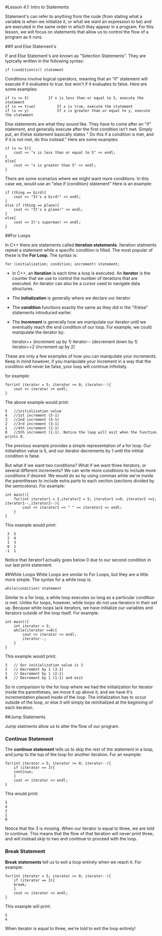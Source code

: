 #Lesson 4.1: Intro to Statements  

Statement's can refer to anything from the code (from stating what a variable is when we initialize it, or what we want an expression to be) and are executed in the same order in which they appear in a program. For this lesson, we will focus on statements that allow us to control the flow of a program as it runs.


##If and Else Statement's

If and Else Statement's are known as "Selection Statements". They are typically written in the following syntax:

	if (condition(s)) statement

Conditions involve logical operators, meaning that an "if" statement will execute if it evaluates to true. but won't if it evaluates to false.  Here are some examples:

	if (x <= 5)			If x is less than or equal to 5, execute the statement
	if (x == true)			If x is true, execute the statement
	if (x >= y) 			If x is greater than or equal to y, execute the statement

Else statements are what they sound like. They have to come after an "if" statement, and generally execute after the first condition isn't met. Simply put, an if/else statement basically states " Do this if a condition is met, and if it is not met, do this instead." Here are some examples:

	if (x <= 5){
		cout << "x is less than or equal to 5" << endl;
	}
	else{
		cout << "x is greater than 5" << endl;
	}

There are some scenarios where we might want more conditions. In this case we, would use an "else if (condition) statement" Here is an example:

	if (thing == bird){
		cout << "It's a bird!" << endl;
	}
	else if (thing == plane){
		cout << "It's a plane!" << endl;
	}
	else{ 
		cout << It's superman! << endl;
	}

##For Loops

In C++ there are statements called **iteration statements**. Iteration statments repeat a statement while a specific condition is filled. The most popular of these is the **For Loop**. The syntax is:

	for (initialization; condition; increment) statement;

* In C++, an __iteration__ is each time a loop is executed. An __iterator__ is the counter that we use to control the number of iterations that are executed. An iterator can also be a cursor used to navigate data structures.
* The __initialization__ is generally where we declare our iterator
* The __condition__ functions exactly the same as they did in the "if/else" statements introduced earlier.  
* The __increment__ is generally how we manipulate our iterator until we eventually reach the end condition of our loop. For example, we could manipulate the iterator by:
	
	iterator++ (increment up by 1) 
	iterator-- (decrement down by 1)
	iterator+=2 (increment up by 2) 
	
These are only a few examples of how you can manipulate your increments. Keep in mind however, if you manipulate your increment in a way that the condition will never be false, your loop will continue infinitely. 

for example:

	for(int iterator = 5; iterator >= 0; iterator--){
		cout << iterator << endl;
	}

The above example would print:

	5	//initialization value
	4	//1st increment (5-1)
	3	//2nd increment (4-1)
	2	//3rd increment (3-1)
	1	//4th increment (2-1)
	0	//5th increment (1-1). Notice the loop will exit when the function prints 0.

The previous example provides a simple representation of a for loop. Our initialiation value is 5, and our iterator decrements by 1 until the intitial condition is false.

But what if we want two conditions?  What if we want three iterators, or several different increments? We can write more conditions to include more conditions if desired. We would do so by using commas while we're inside the parentheses to include extra parts to each section (sections divided by the semicolons). For example:

	int main(){
		for(int iterator1 = 3,iterator2 = 5; iterator1 >=0, iterator2 >=1; iterator1--,iterator2--){
			cout << iterator1 << " " << iterator2 << endl;
		}
	}

This example would print:

	 3  5
	 2  4
	 1  3
	 0  2
	-1  1

Notice that iterator1 actually goes below 0 due to our second condition in our last print statement. 

##While Loops
While Loops are similar to For Loops, but they are a little more simple. The syntax for a while loop is:

	while(condition) statement

Similar to a for loop, a while loop executes so long as a particular condition is met. Unlike for loops, however, while loops do not use iterators in their set up. Because while loops lack iterators, we have initialize our variables and iterators outside of the loop itself. For example:

	int main(){
		int iterator = 3;
		while(iterator >=0){
			cout << iterator << endl; 
			iterator--;
		}
	}

This example would print:

	3	// Our initialization value is 3
	2	// Decrement by 1 (3-1)
	1	// Decrement by 1 (2-1)
	0	// Decrement by 1 (1-1) and exit

So in comparison to the for loop where we had the initialization for iterator inside the parentheses, we move it up above it, and we have it's incrementation placed inside of the loop. The initialization has to occur outside of the loop, or else it will simply be reinitialized at the beginning of each iteration. 

##Jump Statements

Jump statments allow us to alter the flow of our program.  

### Continue Statement

The **continue statement** tells us to skip the rest of the statement in a loop, and jump to the top of the loop for another iteration. For an example:

	for(int iterator = 5; iterator >= 0; iterator--){
		if (iterator == 3){
		continue;
		}
		cout << iterator << endl;
	}

This would print:

	5
	4
	2
	1
	0

Notice that the 3 is missing. When our iterator is equal to three, we are told to continue. This means that the flow of that iteration will never print three, and will instead skip to two and conitnue to proceed with the loop.

### Break Statement

**Break statements** tell us to exit a loop entirely when we reach it. For example:

	for(int iterator = 5; iterator >= 0; iterator--){
		if (iterator == 3){
		break;
		}
		cout << iterator << endl;
	}
	
This example will print:
	
	5
	4

When iterator is equal to three, we're told to exit the loop entirely!
